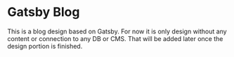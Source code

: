 # Gatsby Blog
This is a blog design based on Gatsby. For now it is only design without any content or connection to any DB or CMS. That will be added later once the design portion is finished. 
